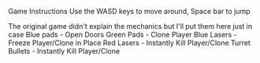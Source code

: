 Game Instructions
Use the WASD keys to move around, Space bar to jump



The original game didn't explain the mechanics but I'll put them here just in case
Blue pads - Open Doors
Green Pads - Clone Player
Blue Lasers - Freeze Player/Clone in Place
Red Lasers - Instantly Kill Player/Clone
Turret Bullets - Instantly Kill Player/Clone
